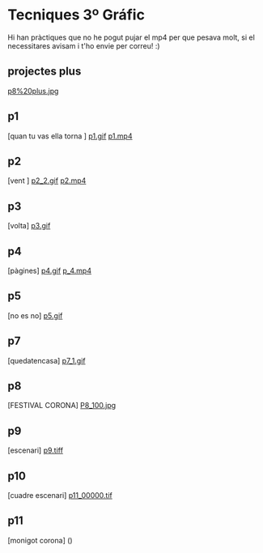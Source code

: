 # Tecniques 3º Gráfic
Hi han pràctiques que no he pogut pujar el mp4 per que pesava molt, si el necessitares avisam i t'ho envie per correu! :)
## projectes plus
[p8%20plus.jpg](p8%20plus.jpg)
## p1
[quan tu vas ella torna ]
[p1.gif](p1.gif) [p1.mp4](p1.mp4)
## p2
[vent ]
[p2_2.gif](p2_2.gif) [p2.mp4](p2.mp4)
## p3
[volta] 
[p3.gif](p3.gif)
## p4
[pàgines] 
[p4.gif](p4.gif) [p_4.mp4](p_4.mp4)
## p5
[no es no] 
[p5.gif](p5.gif)
## p7 
[quedatencasa] 
[p7_1.gif](p7_1.gif)
## p8
[FESTIVAL CORONA] 
[P8_100.jpg](P8_100.jpg)
## p9
[escenari] 
[p9.tiff](p9.tif)
## p10
[cuadre escenari] 
[p11_00000.tif](p11_00000.tif)
## p11
[monigot corona] ()
